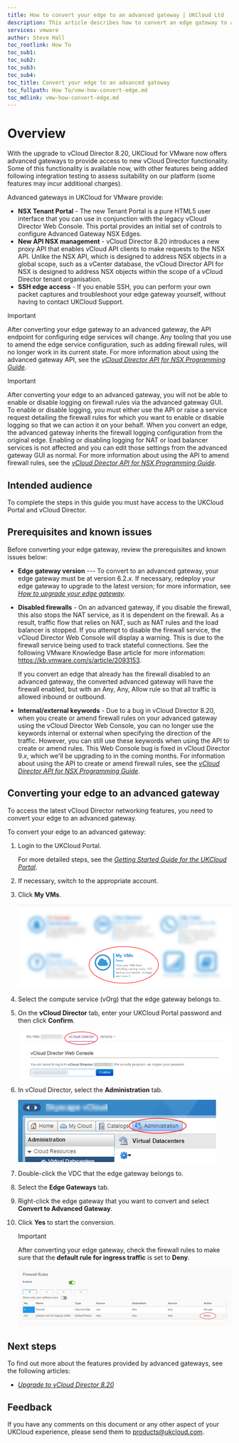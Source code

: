 ```yaml
---
title: How to convert your edge to an advanced gateway | UKCloud Ltd
description: This article describes how to convert an edge gateway to an advanced gateway to access advanced functionality
services: vmware
author: Steve Hall
toc_rootlink: How To
toc_sub1: 
toc_sub2:
toc_sub3:
toc_sub4:
toc_title: Convert your edge to an advanced gateway
toc_fullpath: How To/vmw-how-convert-edge.md
toc_mdlink: vmw-how-convert-edge.md
---
```


# Overview

With the upgrade to vCloud Director 8.20, UKCloud for VMware now offers advanced gateways to provide access to new vCloud Director functionality. Some of this functionality is available now, with other features being added following integration testing to assess suitability on our platform (some features may incur additional charges).

Advanced gateways in UKCloud for VMware provide:

- **NSX Tenant Portal** - The new Tenant Portal is a pure HTML5 user interface that you can use in conjunction with the legacy vCloud Director Web Console. This portal provides an initial set of controls to configure Advanced Gateway NSX Edges.
- **New API NSX management** - vCloud Director 8.20 introduces a new proxy API that enables vCloud API clients to make requests to the NSX API. Unlike the NSX API, which is designed to address NSX objects in a global scope, such as a vCenter database, the vCloud Director API for NSX is designed to address NSX objects within the scope of a vCloud Director tenant organisation.
- **SSH edge access** - If you enable SSH, you can perform your own packet captures and troubleshoot your edge gateway yourself, without having to contact UKCloud Support.

> [!IMPORTANT]
> After converting your edge gateway to an advanced gateway, the API endpoint for configuring edge services will change. Any tooling that you use to amend the edge service configuration, such as adding firewall rules, will no longer work in its current state. For more information about using the advanced gateway API, see the [*vCloud Director API for NSX Programming Guide*](https://pubs.vmware.com/vcd-820/topic/com.vmware.ICbase/PDF/vcloud_nsx_api_guide_27_0.pdf).

> [!IMPORTANT]
> After converting your edge to an advanced gateway, you will not be able to enable or disable logging on firewall rules via the advanced gateway GUI. To enable or disable logging, you must either use the API or raise a service request detailing the firewall rules for which you want to enable or disable logging so that we can action it on your behalf. When you convert an edge, the advanced gateway inherits the firewall logging configuration from the original edge. Enabling or disabling logging for NAT or load balancer services is not affected and you can edit those settings from the advanced gateway GUI as normal. For more information about using the API to amend firewall rules, see the [*vCloud Director API for NSX Programming Guide*](https://pubs.vmware.com/vcd-820/topic/com.vmware.ICbase/PDF/vcloud_nsx_api_guide_27_0.pdf).

## Intended audience

To complete the steps in this guide you must have access to the UKCloud Portal and vCloud Director.

## Prerequisites and known issues

Before converting your edge gateway, review the prerequisites and known issues below:

- **Edge gateway version** --- To convert to an advanced gateway, your edge gateway must be at version 6.2.*x*. If necessary, redeploy your edge gateway to upgrade to the latest version; for more information,
    see [*How to upgrade your edge gateway*](vmw-how-upgrade-edge.md).

- **Disabled firewalls** - On an advanced gateway, if you disable the firewall, this also stops the NAT service, as it is dependent on the firewall. As a result, traffic flow that relies on NAT, such as NAT rules and the load balancer is stopped. If you attempt to disable the firewall service, the vCloud Director Web Console will display a warning. This is due to the firewall service being used to track stateful connections. See the following VMware Knowledge Base article for more information: <https://kb.vmware.com/s/article/2093153>.

    If you convert an edge that already has the firewall disabled to an advanced gateway, the converted advanced gateway will have the firewall enabled, but with an Any, Any, Allow rule so that all traffic is allowed inbound or outbound.

- **Internal/external keywords** - Due to a bug in vCloud Director 8.20, when you create or amend firewall rules on your advanced gateway using the vCloud Director Web Console, you can no longer use the keywords internal or external when specifying the direction of the traffic. However, you can still use these keywords when using the API to create or amend rules. This Web Console bug is fixed in vCloud Director 9.*x*, which we'll be upgrading to in the coming months. For information about using the API to create or amend firewall rules, see the [*vCloud Director API for NSX Programming Guide*](https://pubs.vmware.com/vcd-820/topic/com.vmware.ICbase/PDF/vcloud_nsx_api_guide_27_0.pdf).

## Converting your edge to an advanced gateway

To access the latest vCloud Director networking features, you need to convert your edge to an advanced gateway.

To convert your edge to an advanced gateway:

1. Login to the UKCloud Portal.

    For more detailed steps, see the [*Getting Started Guide for the UKCloud Portal*](../portal/ptl-gs.md).

2. If necessary, switch to the appropriate account.

3. Click **My VMs**.

    ![My VMs](images/myvms.png)

4. Select the compute service (vOrg) that the edge gateway belongs to.

5. On the **vCloud Director** tab, enter your UKCloud Portal password and then click **Confirm**.

    ![vCloud Director](images/conver-image-2.png)

6. In vCloud Director, select the **Administration** tab.

    ![Administration tab](images/conver-image-3.png)

7. Double-click the VDC that the edge gateway belongs to.

8. Select the **Edge Gateways** tab.

9. Right-click the edge gateway that you want to convert and select **Convert to Advanced Gateway**.

10. Click **Yes** to start the conversion.

    > [!IMPORTANT]
    > After converting your edge gateway, check the firewall rules to make sure that the **default rule for ingress traffic** is set to **Deny**.

    ![Administration tab](images/conver-image-4.png)

## Next steps

To find out more about the features provided by advanced gateways, see the following articles:

- [*Upgrade to vCloud Director 8.20*](vmw-ref-vcd-820.md)

## Feedback

If you have any comments on this document or any other aspect of your UKCloud experience, please send them to <products@ukcloud.com>.